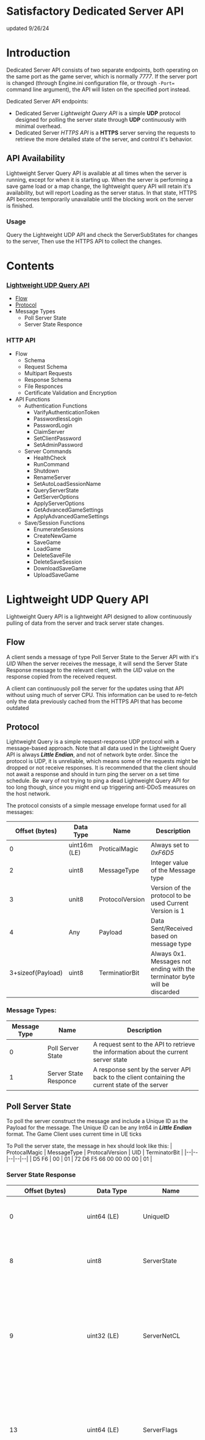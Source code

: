 # Satisfactory Dedicated Server API
updated 9/26/24

# Introduction
Dedicated Server API consists of two separate endpoints, both operating on the same port as the game server, which is normally *7777*. If the server port is changed (through Engine.ini configuration file, or through `-Port=` command line argument), the API will listen on the specified port instead.

Dedicated Server API endpoints:

-   Dedicated Server *Lightweight Query API* is a simple **UDP** protocol designed for polling the server state through **UDP** continuously with minimal overhead.
-   Dedicated Server *HTTPS API* is a **HTTPS** server serving the requests to retrieve the more detailed state of the server, and control it's behavior.

## API Availability
Lightweight Server Query API is available at all times when the server is running, except for when it is starting up. When the server is performing a save game load or a map change, the lightweight query API will retain it's availability, but will report Loading as the server status. In that state, HTTPS API becomes temporarily unavailable until the blocking work on the server is finished.

### Usage
Query the Lightweight UDP API and check the ServerSubStates for changes to the server, Then use the HTTPS API to collect the changes.

# Contents
### [Lightweight UDP Query API ](#lightweight-udp-query-api)
 - [Flow](#flow)
 - [Protocol](#Protocol)
 - Message Types
	 - Poll Server State
	 -  Server State Responce
 ### HTTP API
- Flow
	 - Schema
	 - Request Schema
	- Multipart Requests
	- Response Schema
	- File Responces
	- Certificate Validation and Encryption
- API Functions
	- Authentication Functions
		- VarifyAuthenticationToken
		- PasswordlessLogin
		- PasswordLogin
		- ClaimServer
		- SetClientPassword
		- SetAdminPassword
	- Server Commands
		- HealthCheck
		- RunCommand
		- Shutdown
		- RenameServer
		- SetAutoLoadSessionName
		- QueryServerState
		- GetServerOptions
		- ApplyServerOptions
		- GetAdvancedGameSettings
		- ApplyAdvancedGameSettings
	- Save/Session Functions
		- EnumerateSessions
		- CreateNewGame
		- SaveGame
		- LoadGame
		- DeleteSaveFile
		- DeleteSaveSession
		- DownloadSaveGame
		- UploadSaveGame


# Lightweight UDP Query API
Lightweight Query API is a lightweight API designed to allow continuously pulling of data from the server and track server state changes.

## Flow
A client sends a message of type Poll Server State to the Server API with it's _UID_ When the server receives the message, it will send the Server State Response message to the relevant client, with the _UID_ value on the response copied from the received request.

A client can continuously poll the server for the updates using that API without using much of server CPU. This information can be used to re-fetch only the data previously cached from the HTTPS API that has become outdated

## Protocol
Lightweight Query is a simple request-response UDP protocol with a message-based approach. Note that all data used in the Lightweight Query API is always **_Little Endian_**, and not of network byte order. Since the protocol is UDP, it is unreliable, which means some of the requests might be dropped or not receive responses. It is recommended that the client should not await a response and should in turn ping the server on a set time schedule. Be wary of not trying to ping a dead Lightweight Query API for too long though, since you might end up triggering anti-DDoS measures on the host network.

The protocol consists of a simple message envelope format used for all messages:

| Offset (bytes) | Data Type |  Name | Description|
|--|---|---|--------|
|0  |uint16m (LE)  | ProticalMagic | Always set to *0xF6D5* |
|2	|uint8	|MessageType	|Integer value of the Message type|
|3	|unit8	|ProtocolVersion	|Version of the protocol to be used Current Version is 1 |
|4	|Any	| Payload | Data Sent/Received based on message type	|
|3+sizeof(Payload) | uint8 | TerminatiorBit	| Always 0x1. Messages not ending with the terminator byte will be discarded |


### Message Types:

|Message Type	| Name	| Description	|
|--|---|--------|
|0	|	Poll Server State |	A request sent to the API to retrieve the information about the current server state|
|1	| Server State Responce	| A response sent by the server API back to the client containing the current state of the server	|

 

## Poll Server State
To poll the server construct the message and include a Unique ID as the Payload for the message. The Unique ID can be any Int64 in **_Little Endian_** format. The Game Client uses current time in UE ticks

To Poll the server state, the message in hex should look like this:
| ProtocalMagic | MessageType | ProtocalVersion | UID | TerminatorBit |
|--|--|--|--|--|
| D5 F6 | 00 | 01 | 72 D6 F5 66 00 00 00 00 | 01 |

### Server State Response
| Offset (bytes) | Data Type | Name | Description |
|--|---|---|--------|
| 0 | uint64 (LE) | UniqueID | The unique identifier for the request that triggered this response. |
| 8 | uint8 | ServerState | Current state that the server is in. See Server States table for details. |
| 9 | uint32 (LE) | ServerNetCL | Game Changelist that the server is running. Changelist of the server must match the game client changelist for the client to be able to connect|
| 13 | uint64 (LE) | ServerFlags | Flags describing this server. Most values are reserved or available for modded servers to use. See Server Flags for more information|
| 21 | uint8 | NumSubStates |Number of Sub State entries in this response. Sub state entries can be used to detect changes in server state |
| 22 | ServerSubState[] | SubStates | Sub state at index i. Number of sub states matches the value of NumSubStates|
| 22+sizeof(SubStates) | uint16 (LE) |ServerNameLength | Length of the ServerName field in bytes |
| 22+sizeof(SubStates)+1 | uint8[] | ServerName | UTF-8 encoded Server Name, as set by the player |

#### UniqeID (unit64) (LE)
This is the same UID that was used to request the message in **_Little Endian_** format
example:
| 8 Bytes (hex) | Example Value (int) |
|--|--|
|2F E1 F5 66 00 00 00 00 | 1727389999.546 |
#### ServerState  (uint8)
A single byte denoting the status of the server based on this table:
| ServerState | Condition | Description |
|--|---|--------|
| 0 | Offline | The server is offline. Servers will never send this as a response |
| 1 | Idle | The server is running, but no save is currently loaded|
| 2 | Loading | The server is currently loading a map. In this state, HTTPS API is unavailable |
| 3 | Playing | The server is running, and a save is loaded. Server is joinable by players |

example:
| 1 Byte |
|--|
| 03 |

#### ServerNetCL (unet32) (LE)
The current version of the Change List the server is running in **_Little Endian_** format.
| 4 Bytes (hex) | Example Value (int) |
|--|--|
| FD 99 05 00 | 367101 |

#### ServerFlags (unet64) (LE)
A series of 1 bit flags for a total of 64 flags. The first flag is to be set for modded gameplay. The remaining are open for custom settings. These may be set by other mods. When checking flags, it is important to remember they are in **_Little Endian_** format.

#### NumSubStates (uint8)
An integer representing the number of sub states
| 1 Byte (hex) | Example Value (int) |
|--|--|
| 0A | 10|

#### ServerSubState[] (array)
Sub States are used to determine if any changes have occurred on the server side to Reduce the need for TCP calls.

The following sub states are currently defined by the vanilla dedicated server. Sub states that are not known are not invalid, and should instead be silently discarded.

| Sub State ID | Sub State Name |  Description |
|--|---|--------|
| 0 | ServerGameState | Game state of the server. Maps to QueryServerState HTTPS API function |
| 1 | ServerOptions | Global options set on the server. Maps to GetServerOptions HTTPS API function |
| 2 | AdvancedGameSettings | Advanced Game Settings in the currently loaded session. Maps to GetAdvancedGameSettings HTTPS API function |
| 3 | SaveCollection | List of saves available on the server for loading/downloading has changed. Maps to EnumerateSessions HTTPS API function |
| 4 - 7 | Custom | A value that can be used by the mods or custom servers. Not used by the vanilla clients or servers |

Each substate will be sent as a 2 part message, SubStateId and SubStateVersion. the SubStateVersion will increment when the SubSateID values have changed.
Example SubState Message
| SubStateID | SubStateVersion (hex) | SubStateVersion (int)
|--|--|--|
| 03 | F8 00 00 00 | 248 |

This would indicate that the SaveCollection is at version 248. If re-scanned and the version number has not changed, then No changes have occurred.

# HTTPS API
Dedicated Server HTTPS API is designed for reliably retrieving data from the running dedicated server instance, and performing server management tasks. It is available when the server has started up and not actively loading a save game or performing a map change. To check for the HTTPS API availability, Lightweight Query API can be used.

## Flow
A **_POST_** request is made to **https://{serverAddress}/api/v{apiVersion}** with either a **_application/json_** or **_multipart/form-data_**. This is responded to by the server with either a **_application/json_** or an **_application/octet-stream_**.

## Schema

HTTPS API is based on a simple JSON schema used to pass data to the functions executing on the server, and pass the responses back to the caller. All Server API functions are always executed as POST requests, although certain query requests support being executed through the GET requests, provided that they do not require any data to be provided to them.

### Request Schema

Content Type for requests should be set to application/json. Encoding should preferably be set to utf-8, but Dedicated Servers support all encoding supported by the ICU localization library.

Request Object has the following properties:
| Property Name | Property Type | Description |
|--|--|--------|
| function | string | Name of the API function to execute. Names of the API functions and their behavior is described below|
| data | object | Data to pass to the function to execute. Format of the object depends on the function being executed|

 An example would look like this:
 ```json
{
    "function": "SetAutoLoadSession",
    "data": {
        "SessionName": "What a game"
    }
}
```

Dedicated Server HTTPS API supports the following standard headers:
| Header Name | Notes |
|--|--------|
| Content-Encoding | Optional. Only gzip and deflate are supported |
| Authorization | Required for most non-Authorization API functions. Only Bearer tokens are supported. See Authorization for more info|

The following Satisfactory-specific headers can be also be used in the request:

| Header Name | Data Type | Description | | X-FactoryGame-PlayerId | Hex String | Hex-encoded byte array encoding the ID of the player on behalf of which the request is made |

X-FactoryGame-PlayerId header is only needed to obtain the server join/encryption tickets used for joining the server, and it's format is highly specific to the Satisfactory version running, Unreal Engine version, and the Online Backend used by the player.

Generally, first byte of the ID will be type of the Online Backend used (1 for Epic Games Store, 6 for Steam, see values in UE's EOnlineServices type), and the following bytes are specific to the Online Backend, but will generally represent the player account ID. For Steam for example, it would be a big-endian uint64 representing the player's SteamID64, and for Epic, it would be HEX-encoded EOS ProductUserId string.

Example:
```bash
$ curl --insecure -v -H "Content-Type:application/json"\
-H "Authorization:Bearer xxxxxxxxxx.xxxxxxxxxxxxxxxxxxxxxxxxxxxxxxxxxxxxxxxxxxxxxxx"\
-F 'data={"function":"EnumerateSessions"}'\
http://satisfactory.example.com/api/v1
```
### Multipart Requests

Certain Server API functions can take both Server API request payload and a file attachment. Such functions should use **_multipart/form-data_** Content-Type, and encode both the payload and the Server API request body as separate multipart parts.

Multipart Part named "data" should be present in **all** multipart requests, and encode the request object **_JSON_** with the same schema and restrictions as the normal non-multipart requests. The charset should be provided as a separate multipart part with a special name "_charset_", and contain the name of the charset used for encoding the Server API request as a plain text.

Names of other multipart attachments are specific to the functions using multipart requests. Currently multipart requests are only used by `UploadSaveGame` function for uploading save game files.

Example:
```bash
$ curl --insecure -v -H "Content-Type:multipart/form-data"\
-H "Authorization:Bearer xxxxxxxxxx.xxxxxxxxxxxxxxxxxxxxxxxxxxxxxxxxxxxxxxxxxxxxxxx"\
-F 'data={"function":"UploadSaveGame","data":{"SaveName":"My Save","LoadSaveGame":true}};type=application/json'\
-F 'saveGameFile=@mySave.sav;type=application/octet-stream'\
http://192.168.1.55/api/v1
``` 

### Response Schema

Dedicated Server can return a variety of different HTTP status codes, most prominent ones are described here:

| Status Code | Status Code Name | Description |
|--|---|--------|
| 200 | Ok | The function has been executed successfully. The response body will either be a Error Response or a Success Response |
| 201 | Created | The function has been executed and returned no error. Returned by some functions to indicate that a new file has been created. |
| 202 | Accepted | The function has been executed, but is still being processed. This is returned by some functions with side deffects, such as `LoadGame` |
| 204 | No Content | The function has been executed successfully, but returned no data (and no error), such as `UploadSaveGame` |
|	400 | Bad Request | Only returned when the request body was failed to be parsed as valid JSON or multipart request. In other cases, error response bad_request is used |
| 401 | Denied |Authentication token is missing, cannot be parsed, or has expired |
| 403 | Forbidden | Provided authentication does not allow executing the provided function, or when function requiring authentication is called without one |
| 404 | Not Found | The specified function cannot be found, or when the function cannot find the specified resource in some cases (for example, for `DownloadSaveGame`) |
| 415 | Unsupported Media | Specified charset or content encoding is not supported, or multipart data is malformed |
| 500 | Server Error | An internal server error has occurred when executing the function |

Content Type of the server response will be set to **_application/json_** and **_utf-8_** encoding. Depending on the outcome of the operation, it might return either an error response or a data response.

Error Response has the following structure:
| Property Name | Property Type | Description |
|--|--|--------|
| errorCode | string | Machine-friendly code indicating the type of the error that the executed function returned|
| errorMessage | string? | Optional. Human-friendly error message explaining the error |
| errorData | object? | Optional. Additional information about the error, for example, list of parameters that are missing |

Success Response has the following structure:
| Property Name | Property Type | Description |
|--|--|--------|
| data | object? |Data returned by the function executed. Type depends on the function the request performed|

#### File Responses

Certain Dedicated Server API functions can respond with a file attachment instead of using the standard Server Response JSON schema. Such responses can be distinguished by the presence of the Content-Disposition header, indicating that the Content-Type and body represent a file attachment and not a standard Server API response body.

Such functions can still return normal server response in case of Error Response. Currently the only function that utilizies the File Response functionality is DownloadSaveGame, which returns the save game file as a response without any additional Server API metadata attachments.

## Certificate Validation and Encryption

HTTPS API is always wrapped into the TLS tunnel, even if the user did not provide the certificate for the Dedicated Server.

User Certificate will be looked up at the following path (where `$InstallRoot$` is the path where the Dedicated Server is installed):
| File Path | File type | Description
|------|--|---|
| `$InstallRoot$/FactoryGame/Certificates/cert_chain.pem` | Certificate Chain (PEM) | Certificate chain in PEM format |
| `$InstallRoot$/FactoryGame/Certificates/private_key.pem` | Private Key (PEM) | Certificate's private key in PEM format|

If no Certificate is provided by the user, Dedicated Server will generate it's own self-signed certificate and use it to encrypt all traffic flowing through the HTTPS API. As such, the clients should be able to handle the HTTPS certificate being self-signed, recognize that case, and handle it appropriately.

The game client, when presented with a self signed certificate from the Dedicated Server, will present it to the user and ask them to manually confirm that the certificate in question is from a trusted authority. Once the user confirms it, the certificate is cached locally, and is trusted for that specific server until the user revokes it or the server changes the certificate.

## Authentication

Dedicated Server API requires authentication for most of it's functions. Authentication format used are Bearer tokens, which are issued by the Dedicated Server when using certain API functions that require no Authentication (such as `PasswordlessLogin`), or functions that require additional security verification (such as `PasswordLogin`). Tokens generated by these functions are short-lived and are bound to the specific player account.

Authentication Tokens internally consist of two parts separated by the dot character ('.'):

-   Base64-encoded JSON token payload
-   HEX-encoded Fingerprint

JSON token payload can be retrieved to determine the privilege level granted by the token, while fingerprint part is used by the server to check the validity of the token and whenever it can be used currently.

Internal Authentication Token Payload:
| Property Name | Property Type | Description |
|--|--|--------|
| pl | string |Privilege Level granted by this token. See possible values below |

Possible Privilege Level values:
| Privilege Level | Description | 
|--|--|
| NotAuthenticated | The client is not Authenticated |
| Client | Client is Authenticated with Client privileges |
| Administrator | Client is Authenticated with Admin privileges |
| InitialAdmin | Client is Authenticated as Initial Admin with privileges to Claim the server |
| APIToken | Client is Authenticated as Third Party Application |

The following functions are used by the game client to perform player authentication:
| Function Name | Description |
|--|----|
| PasswordlessLogin | Attempts logging in as a player without a password. |
| PasswordLogin | Attempts logging in as a player with a password. |
| VerifyAuthenticationToken | Checks if the provided Authentication token is valid. Returns Ok if valid |

Third Party Applications should NOT use `PasswordLogin` or `PasswordlessLogin`, and should instead rely on the Application Tokens.

Application tokens do not expire, and are granted by issuing the command `server.GenerateAPIToken` in the Dedicated Server console. The generated token can then be passed to the Authentication header with Bearer type to perform any Server API requests on the behalf of the server.

Application tokens generated previously can still be pruned using `server.InvalidateAPITokens` console command.

Authentication requirement can be lifted for locally running Dedicated Server instances serving on the loopback network adapter. To allow unrestricted Dedicated Server API access on the localhost, set `FG.DedicatedServer.AllowInsecureLocalAccess` console variable to `1`. It can be performed automatically using the following command line argument: `-ini:Engine:[SystemSettings]:FG.DedicatedServer.AllowInsecureLocalAccess=1`

## API Functions

### HelthCheck
minimum authentication level: [NotAuthenticated](#authentication)

Performs a health check on the Dedicated Server API. Allows passing additional data between Modded Dedicated Server and Modded Game Client.

Function Request Data:
| Property Name | Property Type | Description | 
|---|---|------|
| ClientCustomData | string | Custom Data passed from the Game Client or Third Party service. Not used by vanilla Dedicated Servers |

Example:
```json
{
"function":"HelthCheck",
"data": [
		"ClientCustomData": ""
		]
}
```
Function Response Data:
| Property Name | Property Type | Description |
|---|---|-----|
|Health | string | "healthy" if tick rate is above ten ticks per second, "slow" otherwise |
| ServerCustomData | string | Custom Data passed from the Dedicated Server to the Game Client or Third Party service. Vanilla Dedicated Server returns empty string |
Example:
```json
{
"data":[
	"Health":"healthy",
	"ServerCustomData":""
	]
}
```

### VerifyAuthenticationToken
minimum authentication level: [NotAuthenticated](#authentication)

Verifies the Authentication token provided to the Dedicated Server API. Returns No Content and the response code of 204 if the provided token is valid. This function does not require input parameters and does not return any data.
```json
{
"function":"VerifyAuthenticationToken"
}
```
### PasswordlessLogin
minimum authentication level: [NotAuthenticated](#authentication)

Attempts to perform a passwordless login to the Dedicated Server as a player. Passwordless login is possible if the Dedicated Server is not claimed, or if Client Protection Password is not set for the Dedicated Server. This function requires no Authentication.

Function Request Data:
| Property Name | Property Type | Description | 
|---|---|--------|
| MinimumPrivilegeLevel | string | Minimum privilege level to attempt to acquire by logging in. See Privilege Level enum for possible values |
example:
```json
{
"function":"PasswordlessLogin",
"data":[
	"MinimumPrivilageLevel": "Client"
	]
}
```
Function Response Data:
| Property Name | Property Type | Description |
|---|---|--------|
| AuthenticationToken | string | Authentication Token in case login is successful |
example:
```json
{
"data":[
	"AuthenticationToken":"xxxxxxxxxxxxxx.xxxxxxxxxxxxxxxxxxxxxxxxxxxxxxxxxxxxx"
	]
}
```

Possible errors:
| Error Code | Description |
|---|--------|
| passwordless_login_not_possible | Passwordless login is not currently possible for this Dedicated Server |
example:
```json
{
"data":[
	"errorCode":"passwordless_login_not_possible"
	"errorMessage":"Passwordless login is not currently possible for this Dedicated Server"
	]
}
```
### PasswordLogin
minimum authentication level: [NotAuthenticated](#authentication)

Attempts to log in to the Dedicated Server as a player using either Admin Password or Client Protection Password. This function requires no Authentication.

Function Request Data:
| Property Name | Property Type | Description |
|---|---|--------|
| MinimumPrivilegeLevel | string |Minimum privilege level to attempt to acquire by logging in. See Privilege Level enum for possible values |
| Password | string | Password to attempt to log in with, in plaintext |
example:
```json
{
"function":"PasswordLogin",
"data":[
	"MinimumPrivilageLevel": "Administrator",
	"Password":"MyPassword"
	]
}
```
Function Response Data:
| Property Name | Property Type | Description |
|---|---|--------|
| AuthenticationToken | string | Authentication Token in case login is successful |
example:
```json
{
"data":[
	"AuthenticationToken":"xxxxxxxxxxxxxx.xxxxxxxxxxxxxxxxxxxxxxxxxxxxxxxxxxxxx"
	]
}
```
Possible errors:
| Error Code | Description | 
|---|--------|
| wrong_password | Provided Password did not match any of the passwords set for this Dedicated Server |
example:
```json
{
"data":[
	"errorCode":"wrong_password"
	"errorMessage":"Provided Password did not match any of the passwords set for this Dedicated Server"
	]
}
```
### ClaimServer
minimum authentication level: [InitialAdmin](#authentication)

Claims this Dedicated Server if it is not claimed. Requires InitialAdmin privilege level, which can only be acquired by attempting [PasswordlessLogin](#passwordlesslogin) while the server does not have an Admin Password set, e.g. it is not claimed yet. Function does not return any data in case of success, and the server is claimed. The client should drop InitialAdmin privileges after that and use returned AuthenticationToken instead, and update it's cached server game state by calling [QueryServerState](#QueryServerState).

Function Request Data:
| Property Name | Property Type | Description |
|---|---|--------|
| ServerName | string | New name of the Dedicated Server |
| AdminPassword | string | Admin Password to set on the Dedicated Server, in plaintext |
example:
```json
{
"function":"ClaimServer",
"data":[
	"ServerName": "My Satisfactory Server",
	"AdminPassword":"MyPassword"
	]
}
```
Function Response Data:
| Property Name | Property Type | Description |
|---|---|--------|
| AuthenticationToken | string | New Authentication Token that the Caller should use to drop Initial Admin privileges |
example:
```json
{
"data":[
	"AuthenticationToken":"xxxxxxxxxxxxxx.xxxxxxxxxxxxxxxxxxxxxxxxxxxxxxxxxxxxx"
	]
}
```
Possible errors:
| Error Code | Description | 
|---|-----|
| server_claimed | Server has already been claimed |
| insufficient_scope | The client is missing required privileges to access the given function |
example:
```json
{
"data":[
	"errorCode":"server_claimed"
	"errorMessage":"Server has already been claimed"
	]
}
```
### SetClientPassword
minimum authentication level: [Administrator](#authentication)

Updates the currently set Client Protection Password. **This will invalidate all previously issued Client authentication tokens.** Pass empty string to remove the password, and let anyone join the server as Client. Function does not return any data on success and returns response code 204 on success.

Function Request Data:
| Property Name | Property Type | Description |
|---|---|--------|
| Password | string | Client Password to set on the Dedicated Server, in plaintext |
example:
```json
{
"function":"SetClientPassword",
"data":[
	"Password":"MyPassword"
	]
}
```
Possible errors:
| Error Code | Description | 
|---|--------|
| server_not_claimed | Server has not been claimed yet. Use ClaimServer function instead before calling SetClientPassword |
| insufficient_scope | The client is missing required privileges to access the given function |
| password_in_use | Same password is already used as Admin Password |

### SetAdminPassword
minimum authentication level: [Administrator](#authentication)

Updates the currently set Admin Password. This will invalidate all previously issued Client and Admin authentication tokens. Requires Admin privileges. Function does not return any data and returns and response code 204 on success.

Function Request Data:
| Property Name | Property Type | Description |
|---|---|--------|
| Password | string | Admin Password to set on the Dedicated Server, in plaintext
| AuthenticationToken | string | New Admin authentication token to use, since the token used for this request will become invalidated|

Possible errors:
| Error Code | Description | 
|---|--------|
| server_not_claimed | Server has not been claimed yet. Use ClaimServer function instead
| cannot_reset_admin_password | Attempt to set Password to empty string. Admin Password cannot be reset
| password_in_use | Same password is already used as Client Protection Password |
| insufficient_scope | The client is missing required privileges to access the given function |

### RunCommand
minimum authentication level: [Administrator](#authentication)
Runs the given Console Command on the Dedicated Server, and returns it's output to the Console. Requires Admin privileges.

Function Request Data:
| Property Name | Property Type | Description |
|---|---|--------|
| Command | string |Command Line to run on the Dedicated Server|

Function Response Data:
| Property Name | Property Type | Description |
|---|---|--------|
| CommandResult | string | Output of the command executed, with \n used as line separator |

### Shutdown

Shuts down the Dedicated Server. If automatic restart script is setup, this allows restarting the server to apply new settings or update. Requires Admin privileges. Shutdowns initiated by remote hosts are logged with their IP and their token. Function does not return any data on success, and does not take any parameters.
